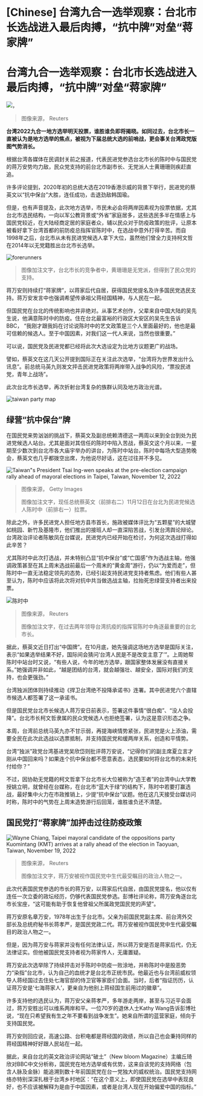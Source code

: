 # [Chinese] 台湾九合一选举观察：台北市长选战进入最后肉搏，“抗中牌”对垒“蒋家牌”

#  台湾九合一选举观察：台北市长选战进入最后肉搏，“抗中牌”对垒“蒋家牌”


![，](_127776048_hi080386420.jpg)

> 图像来源，  Reuters

**台湾2022九合一地方选举明天投票，谁胜谁负即将揭晓。如同过去，台北市长一直被认为是地方选举的焦点，被视为下届总统大选的前哨战，更会事关台湾政党版图气势消长。**

根据台湾各媒体在民调封关前之报道，代表民进党参选台北市长的陈时中与国民党的蒋万安势均力敌，民众党支持的前台北市副市长、无党派人士黄珊珊则疾赶直追。

许多评论提到，2020年初的总统大选在2019香港示威的背景下举行，民进党的蔡英文以“抗中保台”大胜，连任成功，击退劲敌韩国瑜。

但是，也有声音提及，此次地方选举，市民未必会将两岸因素视为投票依据，尤其台北市选民结构，一向以军公教背景或“外省”家庭居多，这些选民多半在情感上与国民党较近，在大陆经商定居的家庭者众，辅以民众对于防疫政策的批评，让原本被看好拿下台湾首都的前防疫总指挥官陈时中，在选战中意外打得辛苦。而自1998年之后，台北市从未有民进党候选人拿下大位，虽然他们曾全力支持柯文哲在2014年以无党籍胜出台北市长选举。

![forerunners](_127776725_taiwan_2022_elex_frontrunners_chart__640_chinese-nc-nc-1.png)

> 图像加注文字，台北市长的竞争者中，黄珊珊是无党派，但得到了民众党的支持。

蒋万安则持续打“蒋家牌”，以蒋家后代自居，获得国民党提名及许多国民党选民支持。蒋万安发言中也强调希望传承祖父蒋经国精神，与人民在一起。

但国民党在台北的传统影响也并非绝对。从事艺术创作，父辈来自中国大陆的吴先生说，他满意陈时中的防疫。住在台北最富裕的行政区大安区的吴先生告诉BBC， “我刚才跟我妈在讨论说陈时中的艺文政策是三个人里面最好的，他也是最可信赖的候选人。至于中国因素，对我们这一代人来说，当然也很重要。”

可以说，国民党及民进党都已经将此次大选设定为比地方议题更广的战场。

譬如，蔡英文在这几天公开提到国际正在关注此次选举，“台湾将为世界发出什么讯息”。前总统马英九则发文抨击民进党政策将两岸带入战争的风险，“票投民进党，青年上战场”。

此次台北市长选举，再次折射台湾复杂的族群认同及地方政治光谱。

![taiwan party map](_127774617_taiwan_previous_district_leaders_graph__640_chinese-nc-nc.png)

##  绿营“抗中保台”牌

在国民党来势汹汹的挑战下，蔡英文及副总统赖清德这一两周以来到全台到处为民进党候选人站台。尤其是面对其信任的陈时中陷入苦战，蔡英文这个月以来，一星期至少数次到台北市各大庙宇举办的讲台，为陈时中站台。陈时中每场大型造势晚会，蔡英文也几乎都拨空出席，为他说尽好话，这在过往并不多见。

![Taiwan"s President Tsai Ing-wen speaks at the pre-election campaign rally ahead of mayoral elections in Taipei, Taiwan, November 12, 2022](_127774620_hi080386408.jpg)

> 图像来源，  Getty Images
>
> 图像加注文字，现任总统蔡英文（前排右二）11月12日在台北为民进党候选人陈时中（前排右一）拉票。

除此之外，许多民进党人担任地方县市首长，施政被媒体评比为“五颗星”的大城譬如桃园、新竹及基隆市，他们推出的接班人却一直深陷苦战，引发台湾舆论辩论。台湾政治评论者陈敏凤在台媒说，民进党内已经开始在检讨，为何这次选战打得如此辛苦？

尤其陈时中此次打选战，并未特别凸显“抗中保台”或“亡国感”作为选战主轴，他强调政策甚至在其上周末选战前最后一个周末的“黄金周”游行，仍以“为爱而走”，但陈时中一直无法稳定领先的态势，已经引起支持民进党支持者焦虑。他们有些人甚至认为，陈时中应该将此次将对抗中共当做选战主轴，拉抬死忠绿营支持者出来投票。

![陈时中](_127776046_hi080390267.jpg)

> 图像来源，  Reuters
>
> 图像加注文字，在过去两年领导台湾抗疫的指挥官陈时中角逐最重要的台北市长。

据此，蔡英文近日打出“中国牌”。在10月底，她先强调这场地方选举是国际关注，表示“如果选举结果不好，国际间会猜问‘台湾人民是不是改变主意了’”。上周她帮陈时中站台时又说，“有些人说，今年的地方选举，跟国家整体发展没有直接关系。”她强调并非如此，“越是团结的台湾，就会越强壮、越安全，国际对我们的支持，也会更强劲。”

台湾独派团体则持续推动《捍卫台湾绝不投降承诺书》连署。其中民进党六个直辖市候选人都签署了这一承诺书。

但是国民党台北市长候选人蒋万安日前表示，签署这件事情“很白痴”、“没人会投降”。台北市长柯文哲隶属的民众党候选人也拒绝签署，认为这是意识形态之争。


本周，台湾前总统马英九亦不甘示弱，再提海峡情势紧张，民进党是火上添油，需要全民在此次此选战以选票抵制，并支持国民党和缓两岸关系，创造和平情势。

台湾“独派”政党台湾基进党吴欣岱则批评蒋万安说，“记得你们的副主席夏立言才刚从中国回来吗？如果连个抗中保台都不愿意表态，选民要如何将台北市的未来托付给你？”

不过，因协助无党籍的柯文哲拿下台北市长大位被称为“造王者”的台湾中山大学教授姚立明，就曾经在台媒称，在台北市“蓝大于绿”的结构下，陈时中若要打赢选战，最好集中火力在市政推销上，少提“抗中保台”议题。他在这几天接受台媒访问时称，陈时中的气势在上周末造势游行后回笼，谁胜谁负还不清楚。

##  国民党打“蒋家牌”加抨击过往防疫政策

![Wayne Chiang, Taipei mayoral candidate of the oppositions party Kuomintang \(KMT\) arrives at a rally ahead of the election in Taoyuan, Taiwan, November 19, 2022](_127774622_hi080421404.jpg)

> 图像来源，  Reuters
>
> 图像加注文字，蒋万安被视作国民党中生代最受瞩目的政治人物之一。

此次代表国民党参选的市长的蒋万安，以蒋家后代自居，由国民党提名，他以仅有连任一次立委的政坛经历，仍够代表国民党参选。彭博社评论称，蒋万安角逐台北市长宝座，“这可能有助于恢复他曾祖父所属政党国民党的声望”。

蒋万安原名章万安，1978年出生于台北市。父亲为前国民党副主席、前台湾外交部长及总统府秘书长蒋孝严，是国民党政二代。蒋万安被视作国民党中生代最受瞩目的政治人物之一。

但是，因为蒋万安与蒋家并没有任何法律认证，所以蒋万安是否是蒋家后代，仍无法律证实。但他被国民党支持者视为蒋家传人，无庸置疑。

蒋万安此次选举除了持续抨击对手陈时中防疫一败涂地，并称陈时中是股恶势力“染指”台北市，认为自己的血统才是台北市正统市民。他最近也与台湾前威权领导人蒋经国过去住处七海官邸的侍卫官等家臣们会面。当时，后者“指证历历，认证蒋万安是‘七海蒋家人’，更亲自为他别上蒋经国生前用过的徽章”。

许多支持他的选民认为，蒋万安父亲蒋孝严，多年游走两岸，甚至与习近平会面过，蒋万安胜出可以维系两岸和平。一位70岁的退休人士Kathy Wang告诉彭博社说，“现在只希望我有生之年不要看到战争发生”。她来自所谓的蓝营家庭，倾向于支持国民党。

蒋万安则回应说，高速公路、台积电都是蒋经国的政绩，所以自己也会秉持同样的蒋经国精神好好跟人民站在一起。

据此，来自台北的英文政治评论网站“破土”（New bloom Magazine）主编丘琦欣对BBC中文分析称，国民党在地方选举或有优势，这来自该党的支持网络（包含人脉及金脉）能追溯到数十年前国民党在台一党独大的威权统治。国民党支持网络亦特别深深扎根于台湾乡村地区：“在这个意义上，即使国民党在选举中表现良好，也不应该被解释为是由于中国因素，或者是台湾人现在开始偏爱中国的指标。”


